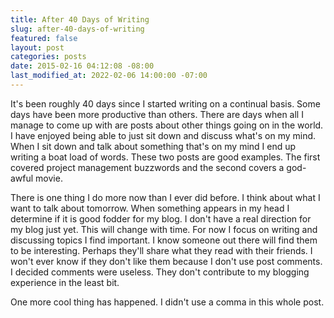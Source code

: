 ```yaml
---
title: After 40 Days of Writing
slug: after-40-days-of-writing
featured: false
layout: post
categories: posts
date: 2015-02-16 04:12:08 -08:00
last_modified_at: 2022-02-06 14:00:00 -07:00
---
```


It's been roughly 40 days since I started writing on a continual basis. Some days have been more productive than others. There are days when all I manage to come up with are posts about other things going on in the world. I have enjoyed being able to just sit down and discuss what's on my mind. When I sit down and talk about something that's on my mind I end up writing a boat load of words. These two posts are good examples. The first covered project management buzzwords and the second covers a god-awful movie.

There is one thing I do more now than I ever did before. I think about what I want to talk about tomorrow. When something appears in my head I determine if it is good fodder for my blog. I don't have a real direction for my blog just yet. This will change with time. For now I focus on writing and discussing topics I find important. I know someone out there will find them to be interesting. Perhaps they'll share what they read with their friends. I won't ever know if they don't like them because I don't use post comments. I decided comments were useless. They don't contribute to my blogging experience in the least bit.

One more cool thing has happened. I didn't use a comma in this whole post.


